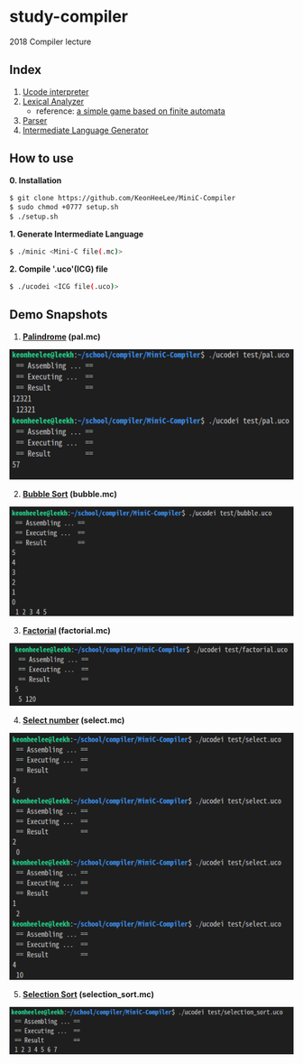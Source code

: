 # study-compiler

2018 Compiler lecture

## Index

1. [Ucode interpreter](./src/ucode)
2. [Lexical Analyzer](./src/lex)
   - reference: [a simple game based on finite automata](https://github.com/KeonHeeLee/simple-pocket-mon-game)
3. [Parser](./src/parser)
4. [Intermediate Language Generator](./src/icg)


## How to use

**0. Installation**

```bash
$ git clone https://github.com/KeonHeeLee/MiniC-Compiler
$ sudo chmod +0777 setup.sh
$ ./setup.sh
```

**1. Generate Intermediate Language**

```bash
$ ./minic <Mini-C file(.mc)>
```

**2. Compile '.uco'(ICG) file**

```bash
$ ./ucodei <ICG file(.uco)>
```

## Demo Snapshots

1. **[Palindrome](./test/pal.mc) (pal.mc)**
<img src="./image/05.png">

2. **[Bubble Sort](./test/bubble.mc) (bubble.mc)**
<img src="./image/01.png">

3. **[Factorial](./test/factorial.mc) (factorial.mc)**
<img src="./image/02.png">

4. **[Select number](./test/select.mc) (select.mc)**
<img src="./image/03.png">

5. **[Selection Sort](./test/selection_sort.mc) (selection_sort.mc)**
<img src="./image/04.png">
